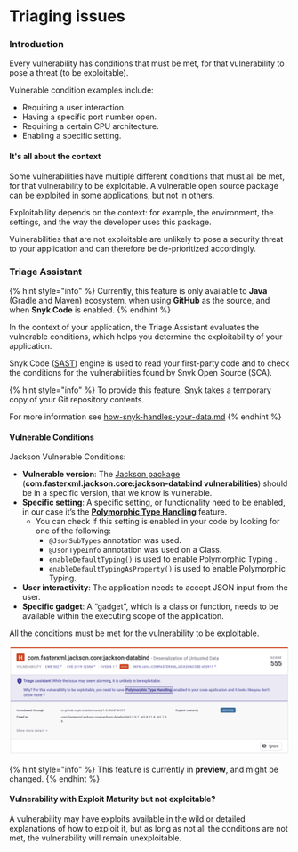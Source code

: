 # Triaging issues

### Introduction

Every vulnerability has conditions that must be met, for that vulnerability to pose a threat (to be exploitable).

Vulnerable condition examples include:

* Requiring a user interaction.
* Having a specific port number open.
* Requiring a certain CPU architecture.
* Enabling a specific setting.

#### It's all about the context

Some vulnerabilities have multiple different conditions that must all be met, for that vulnerability to be exploitable. A vulnerable open source package can be exploited in some applications, but not in others.

Exploitability depends on the context: for example, the environment, the settings, and the way the developer uses this package.

Vulnerabilities that are not exploitable are unlikely to pose a security threat to your application and can therefore be de-prioritized accordingly.

### Triage Assistant

{% hint style="info" %}
Currently, this feature is only available to **Java** (Gradle and Maven) ecosystem, when using **GitHub** as the source, and when **Snyk Code** is enabled.
{% endhint %}

In the context of your application, the Triage Assistant evaluates the vulnerable conditions, which helps you determine the exploitability of your application.

‌Snyk Code ([SAST](https://snyk.io/learn/application-security/sast-vs-dast/)) engine is used to read your first-party code and to check the conditions for the vulnerabilities found by Snyk Open Source (SCA).

{% hint style="info" %}
To provide this feature, Snyk takes a temporary copy of your Git repository contents.

For more information see [how-snyk-handles-your-data.md](../../more-info/how-snyk-handles-your-data.md "mention")
{% endhint %}

#### Vulnerable Conditions

Jackson Vulnerable Conditions:

* **Vulnerable version**: The [Jackson package](https://snyk.io/vuln/maven:com.fasterxml.jackson.core%3Ajackson-databind) (**com.fasterxml.jackson.core:jackson-databind vulnerabilities**) should be in a specific version, that we know is vulnerable.
* **Specific setting**: A specific setting, or functionality need to be enabled, in our case it’s the [**Polymorphic Type Handling**](https://github.com/FasterXML/jackson-docs/wiki/JacksonPolymorphicDeserialization) feature.
  * You can check if this setting is enabled in your code by looking for one of the following:
    * `@JsonSubTypes` annotation was used.
    * `@JsonTypeInfo` annotation was used on a Class.
    * `enableDefaultTyping()` is used to enable Polymorphic Typing .
    * `enableDefaultTypingAsProperty()` is used to enable Polymorphic Typing.
* **User interactivity**: The application needs to accept JSON input from the user.
* **Specific gadget**: A “gadget”, which is a class or function, needs to be available within the executing scope of the application.

All the conditions must be met for the vulnerability to be exploitable.

![Triage Assistant UI](<../../.gitbook/assets/image (61) (1) (1) (1).png>)

{% hint style="info" %}
This feature is currently in **preview**, and might be changed.
{% endhint %}

#### Vulnerability with Exploit Maturity but not exploitable?

A vulnerability may have exploits available in the wild or detailed explanations of how to exploit it, but as long as not all the conditions are not met, the vulnerability will remain unexploitable.
